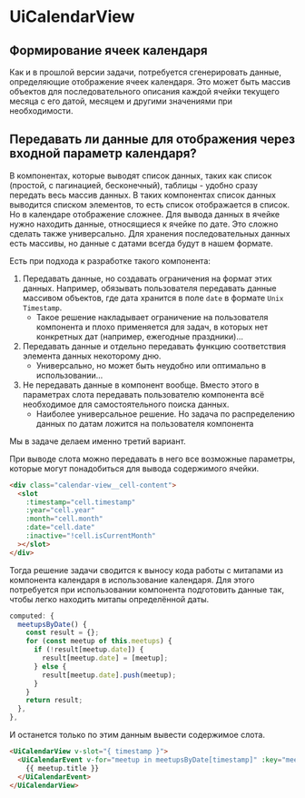 # UiCalendarView

## Формирование ячеек календаря

Как и в прошлой версии задачи, потребуется сгенерировать данные, определяющие отображение ячеек календаря. Это может
быть массив объектов для последовательного описания каждой ячейки текущего месяца с его датой, месяцем и другими
значениями при необходимости.

## Передавать ли данные для отображения через входной параметр календаря?

В компонентах, которые выводят список данных, таких как список (простой, с пагинацией, бесконечный), таблицы - удобно
сразу передать весь массив данных. В таких компонентах список данных выводится списком элементов, то есть список
отображается в список. Но в календаре отображение сложнее. Для вывода данных в ячейке нужно находить данные, относящиеся
к ячейке по дате. Это сложно сделать также универсально. Для хранения последовательных данных есть массивы, но данные с
датами всегда будут в нашем формате.

Есть при подхода к разработке такого компонента:

1. Передавать данные, но создавать ограничения на формат этих данных. Например, обязывать пользователя передавать данные
   массивом объектов, где дата хранится в поле `date` в формате `Unix Timestamp`.
   - Такое решение накладывает ограничение на пользователя компонента и плохо применяется для задач, в которых нет
     конкретных дат (например, ежегодные праздники)...
2. Передавать данные и отдельно передавать функцию соответствия элемента данных некоторому дню.
   - Универсально, но может быть неудобно или оптимально в использовании...
3. Не передавать данные в компонент вообще. Вместо этого в параметрах слота передавать пользователю компонента всё
   необходимое для самостоятельного поиска данных.
   - Наиболее универсальное решение. Но задача по распределению данных по датам ложится на пользователя компонента

Мы в задаче делаем именно третий вариант.

При выводе слота можно передавать в него все возможные параметры, которые могут понадобиться для вывода содержимого
ячейки.

```html
<div class="calendar-view__cell-content">
  <slot
    :timestamp="cell.timestamp"
    :year="cell.year"
    :month="cell.month"
    :date="cell.date"
    :inactive="!cell.isCurrentMonth"
  ></slot>
</div>
```

Тогда решение задачи сводится к выносу кода работы с митапами из компонента календаря в использование календаря. Для
этого потребуется при использовании компонента подготовить данные так, чтобы легко находить митапы определённой даты.

```js
computed: {
  meetupsByDate() {
    const result = {};
    for (const meetup of this.meetups) {
      if (!result[meetup.date]) {
        result[meetup.date] = [meetup];
      } else {
        result[meetup.date].push(meetup);
      }
    }
    return result;
  },
},
```

И останется только по этим данным вывести содержимое слота.

```html
<UiCalendarView v-slot="{ timestamp }">
  <UiCalendarEvent v-for="meetup in meetupsByDate[timestamp]" :key="meetup.id" tag="a" :href="`/meetups/${meetup.id}`">
    {{ meetup.title }}
  </UiCalendarEvent>
</UiCalendarView>
```
